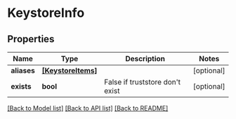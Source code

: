 # KeystoreInfo

## Properties
Name | Type | Description | Notes
------------ | ------------- | ------------- | -------------
**aliases** | [**[KeystoreItems]**](KeystoreItems.md) |  | [optional] 
**exists** | **bool** | False if truststore don&#39;t exist | [optional] 

[[Back to Model list]](../README.md#documentation-for-models) [[Back to API list]](../README.md#documentation-for-api-endpoints) [[Back to README]](../README.md)


